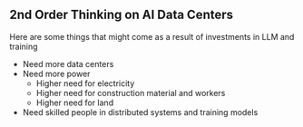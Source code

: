 
## 2nd Order Thinking on AI Data Centers

Here are some things that might come as a result of investments in LLM and training
- Need more data centers
- Need more power 
    - Higher need for electricity
    - Higher need for construction material and workers
    - Higher need for land
- Need skilled people in distributed systems and training models
